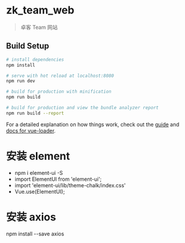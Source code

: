 # zk_team_web

> 卓客 Team 网站

## Build Setup

``` bash
# install dependencies
npm install

# serve with hot reload at localhost:8080
npm run dev

# build for production with minification
npm run build

# build for production and view the bundle analyzer report
npm run build --report
```

For a detailed explanation on how things work, check out the [guide](http://vuejs-templates.github.io/webpack/) and [docs for vue-loader](http://vuejs.github.io/vue-loader).

# 安装 element

- npm i element-ui -S
- import ElementUI from 'element-ui';
- import 'element-ui/lib/theme-chalk/index.css'
- Vue.use(ElementUI);

# 安装 axios
npm install --save axios

